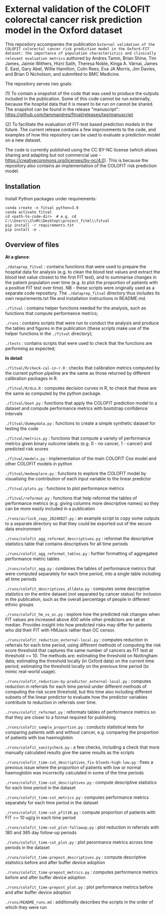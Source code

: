# External validation of the COLOFIT colorectal cancer risk prediction model in the Oxford dataset

This repository accompanies the publication `External validation of the COLOFIT colorectal cancer risk prediction model in the Oxford-FIT dataset: the importance of population characteristics and clinically relevant evaluation metrics` authored by Andres Tamm, Brian Shine, Tim James, Jaimie Withers, Hizni Salih, Theresa Noble, Kinga A. Várnai, James E. East, Gary Abel, Willie Hamilton, Colin Rees, Eva JA Morris, Jim
Davies, and Brian D Nicholson; and submitted to BMC Medicine.

The repository serves two goals: 

(1) To contain a snapshot of the code that was used to produce the outputs included in the publication. Some of this code cannot be run externally, because the hospital data that it is meant to be run on cannot be shared. The snapshot can be found in the release "manuscript": https://github.com/tammandres/fitval/releases/tag/manuscript

(2) To facilitate the evaluation of FIT-test based prediction models in the future. The current release contains a few improvements to the code, and examples of how this repository can be used to evaluate a prediction model on a new dataset.

The code is currently published using the CC BY-NC license (which allows sharing and adapting but not commercial use - https://creativecommons.org/licenses/by-nc/4.0). This is because the repository also contains an implementation of the COLOFIT risk prediction model.


## Installation

Install Python packages under requirements:

```
conda create -n fitval python=3.9
conda activate fitval
cd <path-to-code-dir>  # e.g. cd C:\\Users\\2lnM\\Desktop\\project_fitml\\fitval
pip install -r requirements.txt
pip install -e .
```


## Overview of files 


**At a glance**: 

`./dataprep_fitval` : contains functions that were used to prepare the hospital data for analysis (e.g. to clean the blood test values and extract the blood test value closest to the first FIT test), and to summarise changes in the patient population over time (e.g. to plot the proportion of patients with a positive FIT test over time). NB - these scripts were originally used as a separate code repository. The `./dataprep_fitval` directory thus includes its own requirements.txt file and installation instructions in README.md.

`./fitval` : contains helper functions needed for the analysis, such as functions that compute performance metrics;

`./runs` : contains scripts that were run to conduct the analysis and produce the tables and figures in the publication (these scripts make use of the helper functions in the `./fitval` directory);

`./tests` : contains scripts that were used to check that the functions are performing as expected;


**In detail**:

`./fitval/R/check-cal-in-r.R` : checks that calibration metrics computed by the current python pipeline are the same as those returned by different calibration packages in R.

`./fitval/R/dca.R` : computes decision curves in R, to check that these are the same as computed by the python package.

`./fitval/boot.py` : functions that apply the COLOFIT prediction model to a dataset and compute performance metrics with bootstrap confidence intervals

`./fitval/dummydata.py` : functions to create a simple synthetic dataset for testing the code

`./fitval/metrics.py` : functions that compute a variety of performance metrics given binary outcome labels (e.g. 0 - no cancer, 1 - cancer) and predicted risk scores

`./fitval/models.py` : implementation of the main COLOFIT Cox model and other COLOFIT models in python

`./fitval/modexplore.py` : functions to explore the COLOFIT model by visualising the contribution of each input variable to the linear predictor 

`./fitval/plots.py` : functions to plot performance metrics 

`./fitval/reformat.py` : functions that help reformat the tables of performance metrics (e.g. giving columns more descriptive names) so they can be more easily included in a publication

`./runs/airlock_copy_20240827.py` : an example script to copy some outputs to a separate directory so that they could be exported out of the secure data environment

`./runs/colofit_agg_reformat_descriptives.py` : reformat the descriptive statistics table that contains descriptives for all time periods

`./runs/colofit_agg_reformat_tables.py` : further formatting of aggregated performance metric tables

`./runs/colofit_agg.py` : combines the tables of performance metrics that were computed separately for each time period, into a single table including all time periods

`./runs/colofit_descriptives_alldata.py` : computes some descriptive statistics on the entire dataset (not separated by cancer status) for inclusion in the publication, such as the overall percentage of people in different ethnic groups

`./runs/colofit_hm_vs_oc.py` : explore how the predicted risk changes when FIT values are increased above 400 while other predictors are set at median. Provides insight into how predicted risks may differ for patients who did their FIT with HMJack rather than OC censor.

`./runs/colofit_reduction_external-local.py` : computes reduction in referrals for each time period, using different methods of computing the risk score threshold that captures the same number of cancers as FIT test at threshold >= 10. The methods are: estimating the threshold on Nottingham data; estimating the threshold locally (in Oxford data) on the current time period; estimating the threshold locally on the previous time period (to mimic real-world usage).

`./runs/colofit_reduction-by-predictor_external-local.py` : computes reduction in referrals for each time period under different methods of computing the risk score threshold, but this time also including different subsets of the linear predictor to evaluate how the predictor variables contribute to reduction in referrals over time.

`./runs/colofit_reformat.py` : reformats tables of performance metrics so that they are closer to a format required for publishing

`./runs/colofit_sample_proportion.py` : conducts statistical tests for comparing patients with and without cancer, e.g. comparing the proportion of patients with low haemoglobin

`./runs/colofit_sanitycheck.py` : a few checks, including a check that more manually calculated results give the same results as the scripts

`./runs/colofit_time-cut_descriptives_fix-bloods-high-low.py` : fixes a previous issue where the proportion of patients with low or normal haemoglobin was incorrectly calculated in some of the time periods

`./runs/colofit_time-cut_descriptives.py` : compute descriptive statistics for each time period in the dataset

`./runs/colofit_time-cut_metrics.py` : computes performance metrics separately for each time period in the dataset

`./runs/colofit_time-cut_pfit10.py` : compute proportion of patients with FIT >= 10 ug/g in each time period

`./runs/colofit_time-cut_plot-followup.py` : plot reduction in referrals with 180 and 365 day follow-up periods

`./runs/colofit_time-cut_plot.py` : plot perormance metrics across time periods in the dataset

`./runs/colofit_time-prepost_descriptives.py` : compute descriptive statistics before and after buffer device adoption

`./runs/colofit_time-prepost_metrics.py` : computes performance metrics before and after buffer device adoption

`./runs/colofit_time-prepost_plot.py` : plot performance metrics before and after buffer device adoption

`./runs/README_runs.md` : additionally describes the scripts in the order of which they were run


